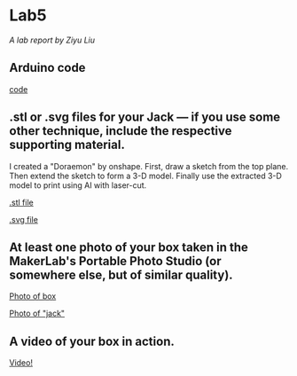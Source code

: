 # Lab5

*A lab report by Ziyu Liu*

## Arduino code

[code](https://github.com/dlydb/IDD-Fa19-Lab5/blob/master/electronic.ino)

## .stl or .svg files for your Jack — if you use some other technique, include the respective supporting material.

I created a "Doraemon" by onshape. First, draw a sketch from the top plane. Then extend the sketch to form a 3-D model. Finally use the extracted 3-D model to print using AI with laser-cut.

[.stl file](https://github.com/dlydb/IDD-Fa19-Lab5/blob/master/Doraemon.stl)

[.svg file](https://github.com/dlydb/IDD-Fa19-Lab5/blob/master/Doraemon.svg)

## At least one photo of your box taken in the MakerLab's Portable Photo Studio (or somewhere else, but of similar quality).

[Photo of box](https://github.com/dlydb/IDD-Fa19-Lab5/blob/master/box.jpg)

[Photo of "jack"](https://github.com/dlydb/IDD-Fa19-Lab5/blob/master/Doraemon.jpg)

## A video of your box in action.

[Video!](https://youtu.be/TxSpys1R6ZA)
